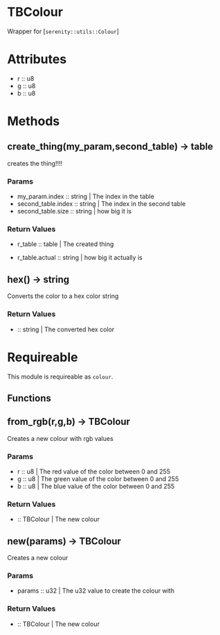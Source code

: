 # TBColour

 Wrapper for [`serenity::utils::Colour`]
# Attributes
- r :: u8
- g :: u8
- b :: u8
# Methods

## create_thing(my_param,second_table) -> table

creates the thing!!!!

### Params
- my_param.index :: string | The index in the table
- second_table.index :: string | The index in the  second table
- second_table.size :: string | how big it is


### Return Values
- r_table :: table | The created thing

- r_table.actual :: string | how big it actually is

## hex() -> string

Converts the color to a hex color string



### Return Values
- :: string | The converted hex color

# Requireable

This module is requireable as `colour`.

## Functions

## from_rgb(r,g,b) -> TBColour

Creates a new colour with rgb values

### Params
- r :: u8 | The red value of the color between 0 and 255
- g :: u8 | The green value of the color between 0 and 255
- b :: u8 | The blue value of the color between 0 and 255


### Return Values
- :: TBColour | The new colour

## new(params) -> TBColour

Creates a new colour

### Params
- params :: u32 | The u32 value to create the colour with


### Return Values
- :: TBColour | The new colour

